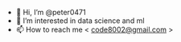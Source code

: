 - 👋 Hi, I’m @peter0471
- 👀 I’m interested in data science and ml
- 📫 How to reach me < code8002@gmail.com >

<!---
peter0471/peter0471 is a ✨ special ✨ repository because its `README.md` (this file) appears on your GitHub profile.
You can click the Preview link to take a look at your changes.
--->
